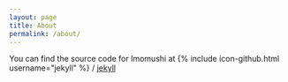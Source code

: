 ```yaml
---
layout: page
title: About
permalink: /about/
---
```


You can find the source code for Imomushi at
{% include icon-github.html username="jekyll" %} /
[jekyll](https://github.com/imomushi)
